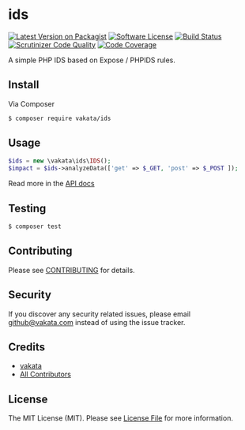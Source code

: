 # ids

[![Latest Version on Packagist][ico-version]][link-packagist]
[![Software License][ico-license]](LICENSE.md)
[![Build Status][ico-travis]][link-travis]
[![Scrutinizer Code Quality][ico-code-quality]][link-scrutinizer]
[![Code Coverage][ico-scrutinizer]][link-scrutinizer]

A simple PHP IDS based on Expose / PHPIDS rules.

## Install

Via Composer

``` bash
$ composer require vakata/ids
```

## Usage

``` php
$ids = new \vakata\ids\IDS();
$impact = $ids->analyzeData(['get' => $_GET, 'post' => $_POST ]);
```

Read more in the [API docs](docs/README.md)

## Testing

``` bash
$ composer test
```


## Contributing

Please see [CONTRIBUTING](CONTRIBUTING.md) for details.

## Security

If you discover any security related issues, please email github@vakata.com instead of using the issue tracker.

## Credits

- [vakata][link-author]
- [All Contributors][link-contributors]

## License

The MIT License (MIT). Please see [License File](LICENSE.md) for more information. 

[ico-version]: https://img.shields.io/packagist/v/vakata/ids.svg?style=flat-square
[ico-license]: https://img.shields.io/badge/license-MIT-brightgreen.svg?style=flat-square
[ico-travis]: https://img.shields.io/travis/vakata/ids/master.svg?style=flat-square
[ico-scrutinizer]: https://img.shields.io/scrutinizer/coverage/g/vakata/ids.svg?style=flat-square
[ico-code-quality]: https://img.shields.io/scrutinizer/g/vakata/ids.svg?style=flat-square
[ico-downloads]: https://img.shields.io/packagist/dt/vakata/ids.svg?style=flat-square
[ico-cc]: https://img.shields.io/codeclimate/github/vakata/ids.svg?style=flat-square
[ico-cc-coverage]: https://img.shields.io/codeclimate/coverage/github/vakata/ids.svg?style=flat-square

[link-packagist]: https://packagist.org/packages/vakata/ids
[link-travis]: https://travis-ci.org/vakata/ids
[link-scrutinizer]: https://scrutinizer-ci.com/g/vakata/ids/code-structure
[link-code-quality]: https://scrutinizer-ci.com/g/vakata/ids
[link-downloads]: https://packagist.org/packages/vakata/ids
[link-author]: https://github.com/vakata
[link-contributors]: ../../contributors
[link-cc]: https://codeclimate.com/github/vakata/ids

